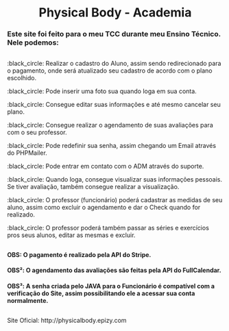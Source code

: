 <h1 align="center"> Physical Body - Academia </h1>

<h3> Este site foi feito para o meu TCC durante meu Ensino Técnico. Nele podemos: </h3>

##

<p> :black_circle: Realizar o cadastro do Aluno, assim sendo redirecionado para o pagamento, onde será atualizado seu cadastro de acordo com o plano escolhido. </p>
<p> :black_circle: Pode inserir uma foto sua quando loga em sua conta. </p>
<p> :black_circle: Consegue editar suas informações e até mesmo cancelar seu plano. </p>
<p> :black_circle: Consegue realizar o agendamento de suas avaliações para com o seu professor. </p>
<p> :black_circle: Pode redefinir sua senha, assim chegando um Email através do PHPMailer. </p>
<p> :black_circle: Pode entrar em contato com o ADM através do suporte. </p>
<p> :black_circle: Quando loga, consegue visualizar suas informações pessoais. Se tiver avaliação, também consegue realizar a visualização. </p>
<p> :black_circle: O professor (funcionário) poderá cadastrar as medidas de seu aluno, assim como excluir o agendamento e dar o Check quando for realizado.</p>
<p> :black_circle: O professor poderá também passar as séries e exercícios pros seus alunos, editar as mesmas e excluir. </p>


##

<h4> OBS: O pagamento é realizado pela API do Stripe.</h4>
<h4> OBS²: O agendamento das avaliações são feitas pela API do FullCalendar.</h4>
<h4> OBS³: A senha criada pelo JAVA para o Funcionário é compatível com a verificação do Site, assim possibilitando ele a acessar sua conta normalmente.</h4>

##

<p> Site Oficial: http://physicalbody.epizy.com </p>
